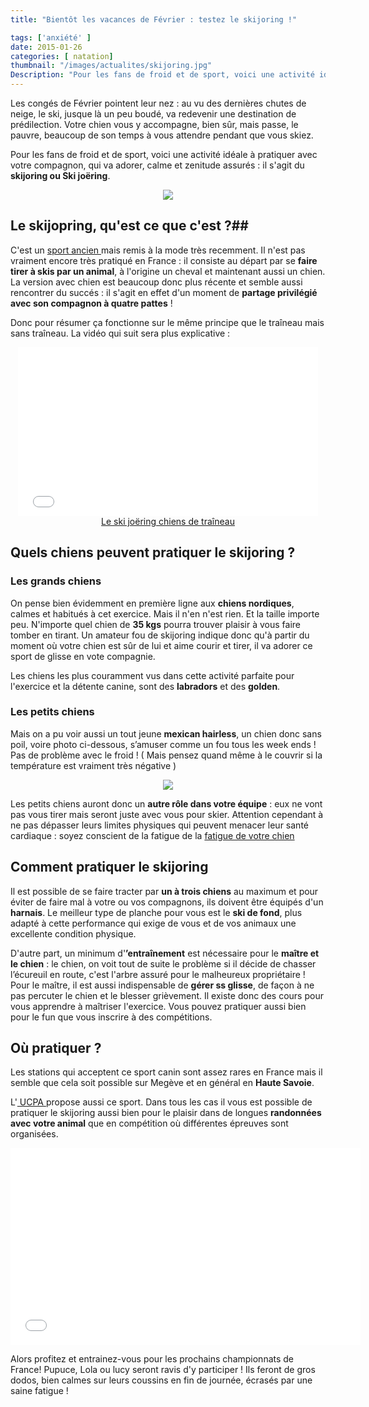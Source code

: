 ```yaml
---
title: "Bientôt les vacances de Février : testez le skijoring !"

tags: ['anxiété' ]
date: 2015-01-26
categories: [ natation]
thumbnail: "/images/actualites/skijoring.jpg"
Description: "Pour les fans de froid et de sport, voici une activité idéale à pratiquer avec votre compagnon, qui va adorer, calme et zenitude assurés : il s'agit du skijoring ou Ski joëring."
---
```



Les congés de Février pointent leur nez : au vu des dernières chutes de neige, le ski, jusque là un peu boudé, va redevenir une destination de prédilection. Votre chien vous y accompagne, bien sûr,  mais passe, le pauvre, beaucoup de son temps à vous attendre pendant que vous skiez.

Pour les fans de froid et de sport, voici une activité idéale à pratiquer avec votre compagnon, qui va adorer, calme et zenitude assurés : il s'agit du **skijoring ou Ski joëring**.

<p align="center"><img src= "/images/actualites/skijoring.jpg"></p>

## Le skijopring, qu'est ce que c'est ?##
C'est un  <a href=" http://fr.wikipedia.org/wiki/Ski_jo%C3%ABring/" target="_blank"> sport ancien </a> mais remis à la mode très recemment. Il n'est pas vraiment encore très pratiqué en France : il consiste au départ par se **faire tirer à skis par un animal**, à l'origine un cheval et maintenant aussi un chien. La version avec chien est beaucoup donc plus récente et semble aussi rencontrer du succés : il s'agit en effet d'un moment de **partage privilégié avec son compagnon à quatre pattes** !

Donc pour résumer ça fonctionne sur le même principe que le traîneau mais sans traîneau. La vidéo qui suit sera plus explicative :


<p align="center"><iframe frameborder="0" width="480" height="270" src="//www.dailymotion.com/embed/video/xbtggx" allowfullscreen></iframe><br /><a href="http://www.dailymotion.com/video/xbtggx_le-ski-joering-chiens-de-traineau_sport" target="_blank">Le ski jo&euml;ring chiens de tra&icirc;neau</a> <i></a></i></p>



## Quels chiens peuvent pratiquer le skijoring ? ##
### Les grands chiens ###
On pense bien évidemment en première ligne aux **chiens nordiques**, calmes et habitués à cet exercice. Mais il n'en n'est rien. Et la taille importe peu. N'importe quel chien de **35 kgs** pourra trouver plaisir à vous faire tomber en tirant. Un amateur fou de skijoring indique donc qu'à partir du moment où votre chien est sûr de lui et aime courir et tirer, il va adorer ce sport de glisse en vote compagnie.

Les chiens les plus couramment vus dans cette activité parfaite pour l'exercice et la détente canine, sont des **labradors** et des **golden**.

### Les petits chiens ###
Mais on a pu voir aussi un tout jeune **mexican hairless**, un chien donc sans poil, voire photo ci-dessous, s’amuser comme un fou tous les week ends ! Pas de problème avec le froid ! ( Mais pensez quand même à le couvrir si la température est vraiment très négative )

<p align="center"><img src= "/images/actualites/mexican-hairless.jpg"></p>

Les petits chiens auront donc un **autre rôle dans votre équipe** : eux ne vont pas vous tirer mais seront juste avec vous pour skier. Attention cependant à ne pas dépasser leurs limites physiques qui peuvent menacer leur santé cardiaque : soyez conscient de la fatigue de la <a href=" http://www.santevet.com/articles/problemes-cardiaques-chez-le-chien-ecoutez-son-coeur/" target="-blank" > fatigue de votre chien </a>

## Comment pratiquer le skijoring  ##
Il est possible de se faire tracter par **un à trois chiens** au maximum et pour éviter de faire mal à votre ou vos compagnons, ils doivent être équipés d'un **harnais**. Le meilleur type de planche pour vous est le **ski de fond**, plus adapté à cette performance qui exige de vous et de vos animaux une excellente condition physique.

D'autre part, un minimum d'**’entraînement** est nécessaire pour le **maître et le chien** : le chien, on voit tout de suite le problème si il décide de chasser l’écureuil en route, c'est l'arbre assuré pour le malheureux propriétaire ! Pour le maître, il est aussi indispensable de **gérer ss glisse**, de façon à ne pas percuter le chien et le blesser grièvement. Il existe donc des cours pour vous apprendre à maîtriser l'exercice. Vous pouvez pratiquer aussi bien pour le fun que vous inscrire à des compétitions.

## Où pratiquer ? ##
Les stations qui acceptent ce sport canin sont assez rares en France mais il semble que cela soit possible sur Megève et en général en  **Haute Savoie**.

L'<a href ="http://www.ucpa-vacances.com/sport/chiens-de-traineau-ski-joering/" target="_blank"> UCPA </a> propose aussi ce sport. Dans tous les cas il vous est possible de pratiquer le skijoring aussi bien pour le plaisir dans de longues **randonnées avec votre animal** que en compétition où différentes épreuves sont organisées.


<p align="center"><iframe width="560" height="315" src="//www.youtube.com/embed/QbZ_iQTeC90" frameborder="0" allowfullscreen></iframe></p>


Alors profitez et entrainez-vous pour les prochains championnats de France! Pupuce, Lola ou lucy seront ravis d'y participer ! Ils feront de gros dodos, bien calmes sur leurs coussins en fin de journée, écrasés par une saine fatigue !

